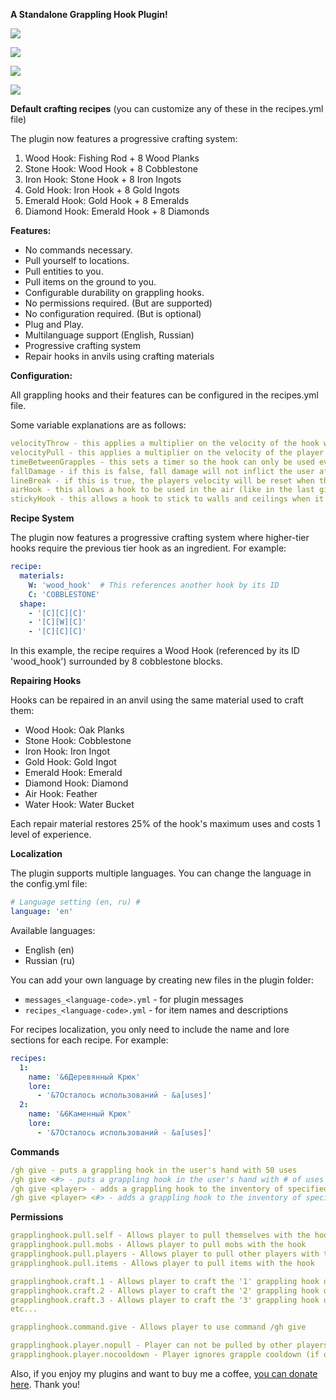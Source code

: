 **A Standalone Grappling Hook Plugin!**

![](https://media2.giphy.com/media/31n147ZrLHOdeKW3Gk/giphy.gif?cid=790b761129f43319551ffaed9a5e97bfb1af65ce2d7defe2&rid=giphy.gif&ct=g)

![](https://media1.giphy.com/media/hYy8SLxGCs4y8KhdIq/giphy.gif?cid=790b76119902063a37a4901a29dbf9ab0c5db89b0f002983&rid=giphy.gif&ct=g)

![](https://media1.giphy.com/media/rZjGCONqMobo4jhbmr/giphy.gif?cid=790b761104c38b6b3c5dd398cec5d075590bffe1ffe6c336&rid=giphy.gif&ct=g)

![](https://media4.giphy.com/media/ltDO03o1wak7NbQqjM/giphy.gif?cid=790b7611f461771b74cc299d84ac7e010eb7450495608c17&rid=giphy.gif&ct=g)

**Default crafting recipes**
(you can customize any of these in the recipes.yml file)

The plugin now features a progressive crafting system:
1. Wood Hook: Fishing Rod + 8 Wood Planks
2. Stone Hook: Wood Hook + 8 Cobblestone
3. Iron Hook: Stone Hook + 8 Iron Ingots
4. Gold Hook: Iron Hook + 8 Gold Ingots
5. Emerald Hook: Gold Hook + 8 Emeralds
6. Diamond Hook: Emerald Hook + 8 Diamonds

**Features:**
 - No commands necessary.
 - Pull yourself to locations.
 - Pull entities to you.
 - Pull items on the ground to you.
 - Configurable durability on grappling hooks.
 - No permissions required. (But are supported)
 - No configuration required. (But is optional)
 - Plug and Play.
 - Multilanguage support (English, Russian)
 - Progressive crafting system
 - Repair hooks in anvils using crafting materials

**Configuration:**

All grappling hooks and their features can be configured in the recipes.yml file.

Some variable explanations are as follows:
```yaml
velocityThrow - this applies a multiplier on the velocity of the hook when it is cast out (thrown) by the player
velocityPull - this applies a multiplier on the velocity of the player when a hook is pulled in (used) by the player
timeBetweenGrapples - this sets a timer so the hook can only be used every 'x' seconds
fallDamage - if this is false, fall damage will not inflict the user after use
lineBreak - if this is true, the players velocity will be reset when the fishing line snaps
airHook - this allows a hook to be used in the air (like in the last gif)
stickyHook - this allows a hook to stick to walls and ceilings when it hits them
```

**Recipe System**

The plugin now features a progressive crafting system where higher-tier hooks require the previous tier hook as an ingredient. For example:

```yaml
recipe:
  materials:
    W: 'wood_hook'  # This references another hook by its ID
    C: 'COBBLESTONE'
  shape:
    - '[C][C][C]'
    - '[C][W][C]'
    - '[C][C][C]'
```

In this example, the recipe requires a Wood Hook (referenced by its ID 'wood_hook') surrounded by 8 cobblestone blocks.

**Repairing Hooks**

Hooks can be repaired in an anvil using the same material used to craft them:
- Wood Hook: Oak Planks
- Stone Hook: Cobblestone
- Iron Hook: Iron Ingot
- Gold Hook: Gold Ingot
- Emerald Hook: Emerald
- Diamond Hook: Diamond
- Air Hook: Feather
- Water Hook: Water Bucket

Each repair material restores 25% of the hook's maximum uses and costs 1 level of experience.

**Localization**

The plugin supports multiple languages. You can change the language in the config.yml file:
```yaml
# Language setting (en, ru) #
language: 'en'
```

Available languages:
- English (en)
- Russian (ru)

You can add your own language by creating new files in the plugin folder:
- `messages_<language-code>.yml` - for plugin messages
- `recipes_<language-code>.yml` - for item names and descriptions

For recipes localization, you only need to include the name and lore sections for each recipe. For example:
```yaml
recipes:
  1:
    name: '&6Деревянный Крюк'
    lore:
      - '&7Осталось использований - &a[uses]'
  2:
    name: '&6Каменный Крюк'
    lore:
      - '&7Осталось использований - &a[uses]'
```

**Commands**
```yaml
/gh give - puts a grappling hook in the user's hand with 50 uses
/gh give <#> - puts a grappling hook in the user's hand with # of uses
/gh give <player> - adds a grappling hook to the inventory of specified player with 50 uses
/gh give <player> <#> - adds a grappling hook to the inventory of specified player with # of uses
```
**Permissions**
```yaml
grapplinghook.pull.self - Allows player to pull themselves with the hook
grapplinghook.pull.mobs - Allows player to pull mobs with the hook
grapplinghook.pull.players - Allows player to pull other players with the hook
grapplinghook.pull.items - Allows player to pull items with the hook

grapplinghook.craft.1 - Allows player to craft the '1' grappling hook defined in recipes.yml
grapplinghook.craft.2 - Allows player to craft the '2' grappling hook defined in recipes.yml
grapplinghook.craft.3 - Allows player to craft the '3' grappling hook defined in recipes.yml
etc...

grapplinghook.command.give - Allows player to use command /gh give

grapplinghook.player.nopull - Player can not be pulled by other players
grapplinghook.player.nocooldown - Player ignores grapple cooldown (if one is set)
```

Also, if you enjoy my plugins and want to buy me a coffee, [you can donate here](https://www.paypal.com/donate/?cmd=_s-xclick&hosted_button_id=Y47JCZTVLZ7FQ&source=url). Thank you!


